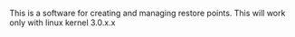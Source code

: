 This is a software for creating and managing restore points. This will work only with linux kernel 3.0.x.x
